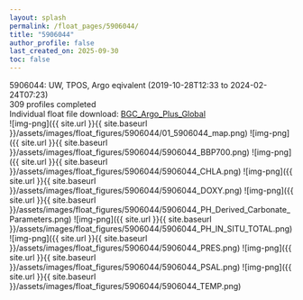 ```yaml
---
layout: splash
permalink: /float_pages/5906044/
title: "5906044"
author_profile: false
last_created_on: 2025-09-30
toc: false
---
```

 
5906044: UW, TPOS, Argo eqivalent (2019-10-28T12:33 to 2024-02-24T07:23)\
309 profiles completed\
Individual float file download: [BGC_Argo_Plus_Global](https://ftp.soest.hawaii.edu/bgc_argo_plus/Individual_Floats/outliers_removed/5906044_Sprof_processed.nc)\
![img-png]({{ site.url }}{{ site.baseurl }}/assets/images/float_figures/5906044/01_5906044_map.png)
![img-png]({{ site.url }}{{ site.baseurl }}/assets/images/float_figures/5906044/5906044_BBP700.png)
![img-png]({{ site.url }}{{ site.baseurl }}/assets/images/float_figures/5906044/5906044_CHLA.png)
![img-png]({{ site.url }}{{ site.baseurl }}/assets/images/float_figures/5906044/5906044_DOXY.png)
![img-png]({{ site.url }}{{ site.baseurl }}/assets/images/float_figures/5906044/5906044_PH_Derived_Carbonate_Parameters.png)
![img-png]({{ site.url }}{{ site.baseurl }}/assets/images/float_figures/5906044/5906044_PH_IN_SITU_TOTAL.png)
![img-png]({{ site.url }}{{ site.baseurl }}/assets/images/float_figures/5906044/5906044_PRES.png)
![img-png]({{ site.url }}{{ site.baseurl }}/assets/images/float_figures/5906044/5906044_PSAL.png)
![img-png]({{ site.url }}{{ site.baseurl }}/assets/images/float_figures/5906044/5906044_TEMP.png)
